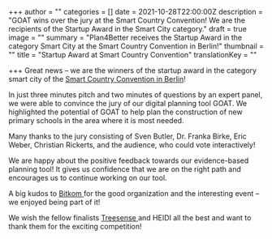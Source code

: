 +++
author = ""
categories = []
date = 2021-10-28T22:00:00Z
description = "GOAT wins over the jury at the Smart Country Convention! We are the recipients of the Startup Award in the Smart City category."
draft = true
image = ""
summary = "Plan4Better receives the Startup Award in the category Smart City at the Smart Country Convention in Berlin!"
thumbnail = ""
title = "Startup Award at Smart Country Convention"
translationKey = ""

+++
Great news – we are the winners of the startup award in the category smart city of the [Smart Country Convention in Berlin](https://www.smartcountry.berlin/en/ "Smart Country Convention")!

In just three minutes pitch and two minutes of questions by an expert panel, we were able to convince the jury of our digital planning tool GOAT. We highlighted the potential of GOAT to help plan the construction of new primary schools in the area where it is most needed.

Many thanks to the jury consisting of Sven Butler, Dr. Franka Birke, Eric Weber, Christian Rickerts, and the audience, who could vote interactively!

We are happy about the positive feedback towards our evidence-based planning tool! It gives us confidence that we are on the right path and encourages us to continue working on our tool.

A big kudos to [Bitkom ](https://www.bitkom.org/EN "Bitkom")for the good organization and the interesting event – we enjoyed being part of it!

We wish the fellow finalists [Treesense ](https://treesense.net/ "Treesense")and HEIDI all the best and want to thank them for the exciting competition!